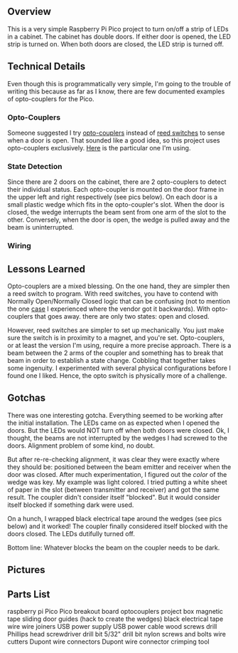 ## Overview
This is a very simple Raspberry Pi Pico project to turn on/off a strip of LEDs in a cabinet. The cabinet 
has double doors.  If either door is opened, the LED strip is turned on. When both doors are closed, the 
LED strip is turned off.

## Technical Details
Even though this is programmatically very simple, I'm going to the trouble of writing this because 
as far as I know, there are few documented examples of opto-couplers for the Pico. 

### Opto-Couplers 
Someone suggested I try [opto-couplers](https://en.wikipedia.org/wiki/Opto-isolator) instead of 
[reed switches](https://en.wikipedia.org/wiki/Reed_switch) to sense when a door is open.  That sounded 
like a good idea, so this project uses opto-couplers exclusively. [Here](https://www.amazon.com/dp/B08977QFK5?psc=1&ref=ppx_yo2ov_dt_b_product_details) 
is the particular one I'm using.


### State Detection

Since there are 2 doors on the cabinet, there are 2 opto-couplers to detect their individual status. Each 
opto-coupler is mounted on the door frame in the upper left and right respectively (see pics below). On 
each door is a small plastic wedge which fits in the opto-coupler's slot. When the door is closed, the
wedge interrupts the beam sent from one arm of the slot to the other. Conversely, when the door is open,
the wedge is pulled away and the beam is uninterrupted. 

### Wiring


## Lessons Learned 
Opto-couplers are a mixed blessing.  On the one hand, they are simpler then a reed switch to program. With reed switches, you have to 
contend with Normally Open/Normally Closed logic that can be confusing (not to mention the one [case](https://github.com/gamename/raspberry-pi-pico-w-mailbox-sensor#fun-with-reedish-switches) 
I experienced where the vendor got it backwards).  With opto-couplers that goes away. there are only two states: open and closed.

However, reed switches are simpler to set up mechanically.  You just make sure the switch is in proximity to a magnet,
and you're set.  Opto-couplers, or at least the version I'm using, require a more precise approach.  There is a beam
between the 2 arms of the coupler and something has to break that beam in order to establish a state change. Cobbling
that together takes some ingenuity.  I experimented with several physical configurations before I found one I liked. Hence, the opto switch is physically more of a challenge.

## Gotchas 
There was one interesting gotcha. Everything seemed to be working after the initial installation.  The LEDs came on as 
expected when I opened the doors.  But the LEDs would NOT turn off when both doors were closed. Ok, I thought, the beams
are not interrupted by the wedges I had screwed to the doors.  Alignment problem of some kind, no doubt.  

But after re-re-checking alignment, it was clear they were exactly where they should be: positioned between the beam 
emitter and receiver when the door was closed.  After much experimentation, I figured out the *color* of the wedge was key.  My example was light colored.  I tried putting a white sheet of paper in the slot (between transmitter 
and receiver) and got the same result. The coupler didn't consider itself "blocked". But it would consider itself blocked if something dark were used. 

On a hunch, I wrapped black electrical tape around the wedges (see pics below) and it worked! The coupler finally considered itself
blocked with the doors closed.  The LEDs dutifully turned off. 

Bottom line: Whatever blocks the beam on the coupler needs to be dark.

## Pictures 

## Parts List
raspberry pi Pico
Pico breakout board
optocouplers
project box
magnetic tape
sliding door guides (hack to create the wedges)
black electrical tape
wire
wire joiners
USB power supply
USB power cable
wood screws
drill
Phillips head screwdriver drill bit
5/32" drill bit
nylon screws and bolts
wire cutters
Dupont wire connectors
Dupont wire connector crimping tool






